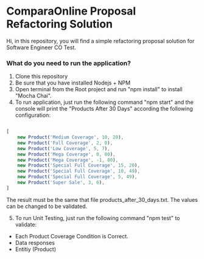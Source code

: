 # ComparaOnline Proposal Refactoring Solution

Hi, in this repository, you will find a simple refactoring proposal solution for Software Engineer CO Test.

### What do you need to run the application?

1. Clone this repository
2. Be sure that you have installed Nodejs + NPM
3. Open terminal from the Root project and run "npm install" to install "Mocha Chai".
4. To run application, just run the following command "npm start" and the console will print the "Products After 30 Days" according the following configuration:

```js

[
    new Product('Medium Coverage', 10, 20),
    new Product('Full Coverage', 2, 0),
    new Product('Low Coverage', 5, 7),
    new Product('Mega Coverage', 0, 80),
    new Product('Mega Coverage', -1, 80),
    new Product('Special Full Coverage', 15, 20),
    new Product('Special Full Coverage', 10, 49),
    new Product('Special Full Coverage', 5, 49),
    new Product('Super Sale', 3, 6),
]
```

The result must be the same that file products_after_30_days.txt. 
The values can be changed to be validated.

5. To run Unit Testing, just run the following command "npm test" to validate:

- Each Product Coverage Condition is Correct.
- Data responses
- Entitiy (Product)
